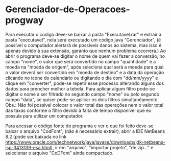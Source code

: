 # Gerenciador-de-Operacoes-progway
  Para executar o codigo deve-se baixar a pasta "Executavel.rar" e extrair a pasta "executavel", nela será executado um código java "Gerenciador", (é possível o computador alertará de possíveis danos ao sistema, mas isso é apenas devido à sua extensão, garanto que nenhum problema ocorrerá.)
  Ao abrir o programa deve-se digitar o nome de quem vai fazer a conversão, no campo "nome", o valor que será convertido no campo "quantidade" e a moeda na "moeda de origem", após seleciona qual será a moeda para qual o valor deverá ser convertido em "moeda de destino" e a data da operação clicando no ícone do calendário ou digitando o dia com "dd/mm/yyyy" e clique em "converter", pode-se repetir esse processo alterando alguns dos dados para prencher melhor a tebela.
  Para aplicar algum filtro pode-se digitar o nome à ser filtrado no segundo campo "nome" ou pelo segundo campo "data", se quiser pode-se aplicar os dois filtros simultanêamente.
  Obs.: Não foi possivel colocar o valor total das operações nem o valor total das taxas conforme o filtro devido à falta de tempo disponível que eu possuia para utilizar um computador.
  
  Para acessar o código fonte do programa e ver o que foi feito deve-se baixar o arquivo "CodFont", (não é necessário extrair), abrir a IDE NetBeans 8.2 (pode ser baixada no link https://www.oracle.com/technetwork/java/javase/downloads/jdk-netbeans-jsp-3413139-esa.html), ir em "arquivo", "importar projeto", "de zip..." e selecionar o arquivo "CoDFont" ainda compactado.
